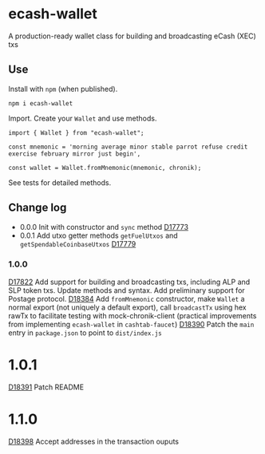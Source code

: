 # ecash-wallet

A production-ready wallet class for building and broadcasting eCash (XEC) txs

## Use

Install with `npm` (when published).

`npm i ecash-wallet`

Import. Create your `Wallet` and use methods.

```
import { Wallet } from "ecash-wallet";

const mnemonic = 'morning average minor stable parrot refuse credit exercise february mirror just begin',

const wallet = Wallet.fromMnemonic(mnemonic, chronik);
```

See tests for detailed methods.

## Change log

-   0.0.0 Init with constructor and `sync` method [D17773](https://reviews.bitcoinabc.org/D17773)
-   0.0.1 Add utxo getter methods `getFuelUtxos` and `getSpendableCoinbaseUtxos` [D17779](https://reviews.bitcoinabc.org/D17779)

### 1.0.0

[D17822](https://reviews.bitcoinabc.org/D17822) Add support for building and broadcasting txs, including ALP and SLP token txs. Update methods and syntax. Add preliminary support for Postage protocol.
[D18384](https://reviews.bitcoinabc.org/D18384) Add `fromMnemonic` constructor, make `Wallet` a normal export (not uniquely a default export), call `broadcastTx` using hex rawTx to facilitate testing with mock-chronik-client (practical improvements from implementing `ecash-wallet` in `cashtab-faucet`)
[D18390](https://reviews.bitcoinabc.org/D18390) Patch the `main` entry in `package.json` to point to `dist/index.js`

# 1.0.1

[D18391](https://reviews.bitcoinabc.org/D18391) Patch README

# 1.1.0

[D18398](https://reviews.bitcoinabc.org/D18398) Accept addresses in the transaction ouputs
